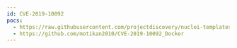 ```yaml
---
id: CVE-2019-10092
pocs:
  - https://raw.githubusercontent.com/projectdiscovery/nuclei-templates/master/cves/2019/CVE-2019-10092.yaml
  - https://github.com/motikan2010/CVE-2019-10092_Docker
---
```

